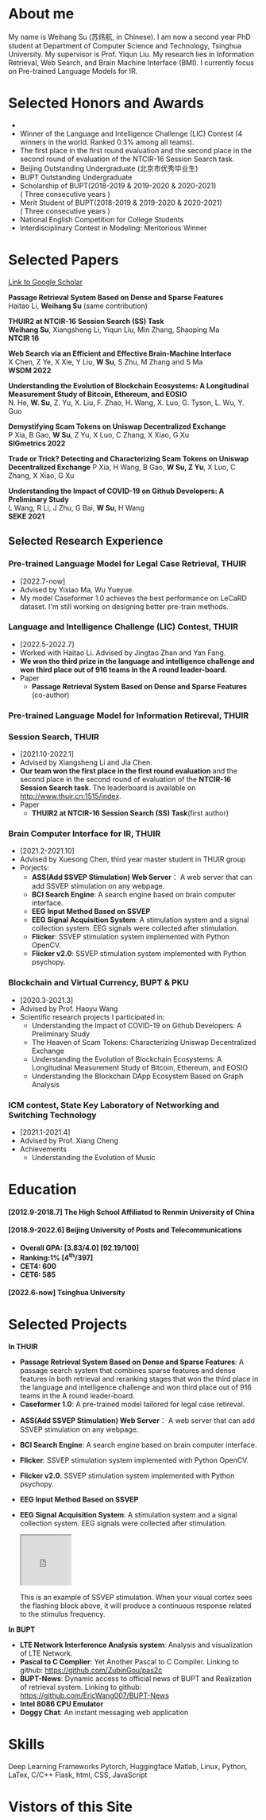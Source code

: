 # About me

My name is Weihang Su (苏炜航, in Chinese). I am now a second year PhD student at Department of Computer Science and Technology, Tsinghua University. My supervisor is Prof. Yiqun Liu.
My research lies in Information Retrieval, Web Search, and Brain Machine Interface (BMI). I currently focus on Pre-trained Language Models for IR.

#### 

# Selected Honors and Awards
- 
- Winner of the Language and Intelligence Challenge (LIC) Contest (4 winners in the world. Ranked 0.3% among all teams). 
- The first place in the first round evaluation and the second place in the second round of evaluation of the NTCIR-16 Session Search task.
- Beijing Outstanding Undergraduate (北京市优秀毕业生)
- BUPT Outstanding Undergraduate 
- Scholarship of BUPT(2018-2019 & 2019-2020 & 2020-2021)<br/>
  ( Three consecutive years )
- Merit Student of BUPT(2018-2019 & 2019-2020 & 2020-2021)<br/>
  ( Three consecutive years )
- National English Competition for College Students
- Interdisciplinary Contest in Modeling: Meritorious Winner



# Selected Papers
[Link to Google Scholar](https://scholar.google.com.hk/citations?hl=zh-CN&user=xEJc8cgAAAAJ)<br/>
<!-- **Wikiformer: Pre-training with Structured Information of Wikipedia for Zero-shot Retrieval**<br/>
**Weihang Su**, Qingyao Ai, Xiangsheng Li, Jia Chen, Yiqun Liu, Min Zhang, Shaoping Ma<br/> -->

**Passage Retrieval System Based on Dense and Sparse Features**<br/>
Haitao Li, **Weihang Su** (same contribution)<br/>

**THUIR2 at NTCIR-16 Session Search (SS) Task**<br/>
**Weihang Su**, Xiangsheng Li, Yiqun Liu, Min Zhang, Shaoping Ma<br/>
**NTCIR 16**

**Web Search via an Efficient and Effective Brain-Machine Interface**<br/>
X Chen, Z Ye, X Xie, Y Liu, **W Su**, S Zhu, M Zhang and S Ma<br/>
**WSDM 2022**	

**Understanding the Evolution of Blockchain Ecosystems: A Longitudinal Measurement Study of Bitcoin, Ethereum, and EOSIO**<br/>
N. He, **W. Su**, Z. Yu, X. Liu, F. Zhao, H. Wang, X. Luo, G. Tyson, L. Wu, Y. Guo<br/>

**Demystifying Scam Tokens on Uniswap Decentralized Exchange**<br/>
P Xia, B Gao, **W Su**, Z Yu, X Luo, C Zhang, X Xiao, G Xu<br/>
**SIGmetrics 2022**

**Trade or Trick? Detecting and Characterizing Scam Tokens on Uniswap Decentralized Exchange**
P Xia, H Wang, B Gao, **W Su, Z Yu**, X Luo, C Zhang, X Xiao, G Xu

**Understanding the Impact of COVID-19 on Github Developers: A Preliminary Study**<br/>
L Wang, R Li, J Zhu, G Bai, **W Su**, H Wang<br/>
**SEKE 2021**

## Selected Research Experience

### Pre-trained Language Model for Legal Case Retrieval, THUIR
- [2022.7-now] 
- Advised by Yixiao Ma, Wu Yueyue.
- My model Caseformer 1.0 achieves the best performance on LeCaRD dataset. I'm still working on designing better pre-train methods.

### Language and Intelligence Challenge (LIC) Contest, THUIR
- [2022.5-2022.7]
- Worked with Haitao Li. Advised by Jingtao Zhan and Yan Fang.
- **We won the third prize in the language and intelligence challenge and won third place out of 916 teams in the A round leader-board.**
- Paper
    -  **Passage Retrieval System Based on Dense and Sparse Features** (co-author)


### Pre-trained Language Model for Information Retireval, THUIR
<!-- - [2022.1-2022.5]
- Advised by Xiangsheng Li and Jia Chen.
- Paper
    - **Wikiformer: Pre-training with Structured Information of Wikipedia for Zero-shot Retrieval** (first author) -->

### Session Search, THUIR
- [2021.10-2022.1]
- Advised by Xiangsheng Li and Jia Chen.
- **Our team won the first place in the first round evaluation** and the second place in the second round of evaluation of the **NTCIR-16 Session Search task**. The leaderboard is available on http://www.thuir.cn:1515/index.
- Paper
    - **THUIR2 at NTCIR-16 Session Search (SS) Task**(first author)

### Brain Computer Interface for IR, THUIR
- [2021.2-2021.10] 
- Advised by Xuesong Chen, third year master student in THUIR group
- Porjects:
    - **ASS(Add SSVEP Stimulation) Web Server**： A web server that can add SSVEP stimulation on any webpage.
    - **BCI Search Engine**: A search engine based on brain computer interface.
    - **EEG Input Method Based on SSVEP**
    - **EEG Signal Acquisition System**: A stimulation system and a signal collection system. EEG signals were collected after stimulation. 
    - **Flicker**: SSVEP stimulation system implemented with Python OpenCV.
    - **Flicker v2.0**: SSVEP stimulation system implemented with Python psychopy.


### Blockchain and Virtual Currency, BUPT & PKU
- [2020.3-2021.3]
- Advised by Prof. Haoyu Wang
- Scientific research projects I participated in: 
    - Understanding the Impact of COVID-19 on Github Developers: A Preliminary Study
    - The Heaven of Scam Tokens: Characterizing Uniswap Decentralized Exchange
    - Understanding the Evolution of Blockchain Ecosystems: A Longitudinal Measurement Study of Bitcoin, Ethereum, and EOSIO
    - Understanding the Blockchain DApp Ecosystem Based on Graph Analysis


### ICM contest, State Key Laboratory of Networking and Switching Technology
- [2021.1-2021.4]
- Advised by Prof. Xiang Cheng
- Achievements
    - Understanding the Evolution of Music



# Education

#### [2012.9-2018.7]   The High School Affiliated to Renmin University of China

#### [2018.9-2022.6]   Beijing University of Posts and Telecommunications

- **Overall GPA:  [3.83/4.0]      [92.19/100]**
- **Ranking:1%    [4<sup>th</sup>/397]**
- **CET4: 600**
- **CET6: 585**<br/>

#### [2022.6-now]      Tsinghua University



# Selected Projects
**In THUIR**
- **Passage Retrieval System Based on Dense and Sparse Features**: A passage search system that combines sparse features and dense features in both retrieval and reranking stages that won the third place in the language and intelligence challenge and won third place out of 916 teams in the A round leader-board.
- **Caseformer 1.0**: A pre-trained model tailored for legal case retireval.
<!-- - **Wikiformer: Pre-training with Structured Information of Wikipedia for Zero-shot Retrieval**: A pre-trained model tailored for Information Retrieval based on the structured information of Wikipedia.My model achieveds SOTA performance on multiple IR benchmarks in both zero-shot and few-shot settings. -->
- **ASS(Add SSVEP Stimulation) Web Server**： A web server that can add SSVEP stimulation on any webpage.
- **BCI Search Engine**: A search engine based on brain computer interface.
- **Flicker**: SSVEP stimulation system implemented with Python OpenCV.
- **Flicker v2.0**: SSVEP stimulation system implemented with Python psychopy.
- **EEG Input Method Based on SSVEP**
- **EEG Signal Acquisition System**: A stimulation system and a signal collection system. EEG signals were collected after stimulation.

   <div style="">
   <iframe height="100" width="100" scrolling="no" src="https://omids.github.io/quickssvep/?setup=%257B%2522ver%2522%253A1%252C%2522boxes%2522%253A%255B%257B%2522f%2522%253A%252210%2522%252C%2522text%2522%253A%2522%2522%257D%255D%252C%2522boxOpts%2522%253A%257B%2522showInfo%2522%253Afalse%252C%2522showEdit%2522%253Afalse%252C%2522flickerText%2522%253Afalse%252C%2522fBackLoop%2522%253Afalse%252C%2522infos%2522%253A%257B%2522curF%2522%253Atrue%252C%2522avgF%2522%253Atrue%252C%2522rangeF%2522%253Afalse%252C%2522curPer%2522%253Afalse%252C%2522curDuty%2522%253Afalse%257D%257D%252C%2522options%2522%253A%257B%2522cols%2522%253A1%252C%2522fontS%2522%253A1%252C%2522fontB%2522%253Atrue%252C%2522duration%2522%253Anull%257D%257D">
   </iframe>
   <p>This is an example of SSVEP stimulation. When your visual cortex sees the flashing block above, it will produce a continuous response related to the stimulus frequency.</p>
   </div>


**In BUPT**
- **LTE Network Interference Analysis system**: Analysis and visualization of LTE Network.
- **Pascal to C Complier**: Yet Another Pascal to C Compiler. Linking to github: https://github.com/ZubinGou/pas2c
- **BUPT-News**: Dynamic access to official news of BUPT and Realization of retrieval system. Linking to github: https://github.com/EricWang007/BUPT-News
- **Intel 8086 CPU Emulator**
- **Doggy Chat**: An instant messaging web application





# Skills
Deep Learning Frameworks
Pytorch, Huggingface
Matlab, Linux, Python, LaTex, C/C++
Flask, html, CSS, JavaScript

# Vistors of this Site
<script type="text/javascript" id="clustrmaps" src="//clustrmaps.com/map_v2.js?d=GSlcQ6thoCo-X_uF8cQHnLjSZ5jzHTVAmn7ERchT880&cl=ffffff&w=a"></script>